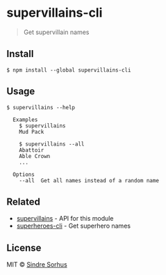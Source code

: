 # supervillains-cli

> Get supervillain names


## Install

```
$ npm install --global supervillains-cli
```


## Usage

```
$ supervillains --help

  Examples
    $ supervillains
    Mud Pack

    $ supervillains --all
    Abattoir
    Able Crown
    ...

  Options
    --all  Get all names instead of a random name
```


## Related

- [supervillains](https://github.com/sindresorhus/supervillains) - API for this module
- [superheroes-cli](https://github.com/sindresorhus/superheroes-cli) - Get superhero names


## License

MIT © [Sindre Sorhus](https://sindresorhus.com)
